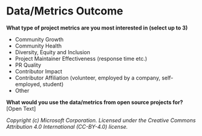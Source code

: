 # Data/Metrics Outcome

**What type of project metrics are you most interested in (select up to 3)**
 - Community Growth
 - Community Health
 - Diversity, Equity and Inclusion
 - Project Maintainer Effectiveness (response time etc.)
 - PR Quality
 - Contributor Impact
 - Contributor Affiliation (volunteer, employed by a company, self-employed, student)
 - Other 

**What would you use the data/metrics from open source projects for?**
[Open Text]

_Copyright (c) Microsoft Corporation. Licensed under the Creative Commons Attribution 4.0 International (CC-BY-4.0) license._
